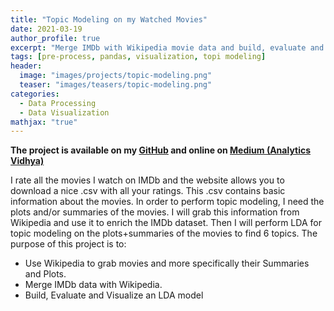 ```yaml
---
title: "Topic Modeling on my Watched Movies"
date: 2021-03-19
author_profile: true
excerpt: "Merge IMDb with Wikipedia movie data and build, evaluate and visualize topics using LDA."
tags: [pre-process, pandas, visualization, topi modeling]
header:
  image: "images/projects/topic-modeling.png"
  teaser: "images/teasers/topic-modeling.png"
categories:
  - Data Processing
  - Data Visualization
mathjax: "true"
---
```


**The project is available on my [GitHub](https://github.com/Deffro/Data-Science-Portfolio/tree/master/Notebooks/Topic%20Modelling%20on%20my%20Watched%20Movies) and online on [Medium (Analytics Vidhya)](https://medium.com/analytics-vidhya/topic-modeling-on-my-watched-movies-1d17491803b4)**

I rate all the movies I watch on IMDb and the website allows you to download a nice .csv with all your ratings. This .csv contains basic information about the movies. In order to perform topic modeling, I need the plots and/or summaries of the movies. I will grab this information from Wikipedia and use it to enrich the IMDb dataset. Then I will perform LDA for topic modeling on the plots+summaries of the movies to find 6 topics.
The purpose of this project is to:
- Use Wikipedia to grab movies and more specifically their Summaries and Plots.
- Merge IMDb data with Wikipedia.
- Build, Evaluate and Visualize an LDA model













